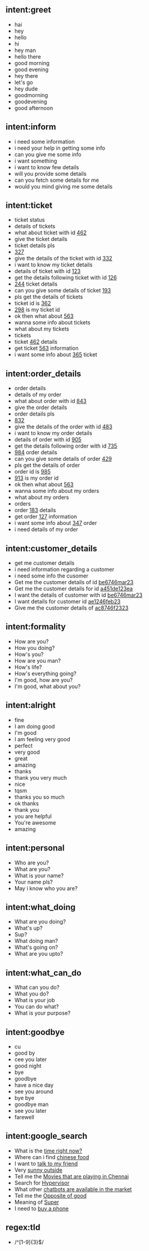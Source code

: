 ## intent:greet
- hai
- hey
- hello
- hi
- hey man
- hello there
- good morning
- good evening
- hey there
- let's go
- hey dude
- goodmorning
- goodevening
- good afternoon

## intent:inform
- i need some information
- i need your help in getting some info
- can you give me some info
- i want something 
- i want to know few details
- will you provide some details
- can you fetch some details for me
- would you mind giving me some details

## intent:ticket
- ticket status
- details of tickets
- what about ticket with id [462](tId)
- give the ticket details
- ticket details pls
- [327](tId)
- give the details of the ticket with id [332](tId)  
- i want to know my ticket details
- details of ticket with id [123](tId)
- get the details following ticket with id [126](tId)
- [244](tId) ticket details
- can you give some details of ticket [193](tId)
- pls get the details of tickets
- ticket id is [362](tId)
- [298](tId) is my ticket id
- ok then what about [563](tId)
- wanna some info about tickets
- what about my tickets
- tickets
- ticket [462](tId) details
- get ticket [563](tId) information
- i want some info about [365](tId) ticket

## intent:order_details
- order details
- details of my order
- what about order with id [843](orderId)
- give the order details
- order details pls
- [832](orderId)
- give the details of the order with id [483](orderId)  
- i want to know my order details
- details of order with id [905](orderId)
- get the details following order with id [735](orderId)
- [984](orderId) order details
- can you give some details of order [429](orderId)
- pls get the details of order
- order id is [985](orderId)
- [913](orderId) is my order id
- ok then what about [563](orderId)
- wanna some info about my orders
- what about my orders
- orders
- order [183](orderId) details
- get order [127](orderId) information
- i want some info about [347](orderId) order
- i need details of my order

## intent:customer_details
- get me customer details
- i need information regarding a customer
- i need some info the cusomer
- Get me the customer details of id [be6746mar23](userId)
- Get me the customer details for id [a451de123ea](userId)
- I want the details of customer with id [be6746mar23](userId)
- I want details for customer id [ae1246feb23](userId)
- Give me the customer details of [ac8746f2323](userId)

## intent:formality
- How are you?
- How you doing?
- How's you?
- How are you man?
- How's life?
- How's everything going?
- I'm good, how are you?
- I'm good, what about you?

## intent:alright
- fine
- I am doing good
- I'm good
- I am feeling very good
- perfect
- very good
- great
- amazing
- thanks
- thank you very much
- nice
- tqsm
- thanks you so much
- ok thanks
- thank you
- you are helpful
- You're awesome
- amazing

## intent:personal
- Who are you?
- What are you?
- What is your name?
- Your name pls?
- May i know who you are?

## intent:what_doing
- What are you doing?
- What's up?
- Sup?
- What doing man?
- What's going on?
- What are you upto?

## intent:what_can_do
- What can you do?
- What you do?
- What is your job
- You can do what?
- What is your purpose?

## intent:goodbye
- cu
- good by
- cee you later
- good night
- bye
- goodbye
- have a nice day
- see you around
- bye bye
- goodbye man
- see you later
- farewell

## intent:google_search
- What is the [time right now?](query)
- Where can i find [chinese food](query)
- I want to [talk to my friend](query)
- Very [sunny outside](query)
- Tell me the [Movies that are playing in Chennai](query) 
- Search for [Hypervisor](query)
- What other [chatbots are available in the market](query)
- Tell me the [Opposite of good](query)
- Meaning of [Super](query)
- I need to [buy a phone](query)


## regex:tId
- /^[1-9]{3}$/